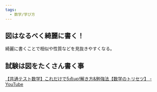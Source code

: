 ```yaml
---
tags:
  - 数学/学び方
---
```

## 図はなるべく綺麗に書く！

綺麗に書くことで相似や性質などを見抜きやすくなる。


## 試験は図をたくさん書く事

[【共通テスト数学】これだけで5点up!解き方&勉強法【数学のトリセツ】 - YouTube](https://www.youtube.com/watch?v=4FUw2JzmLwY)
